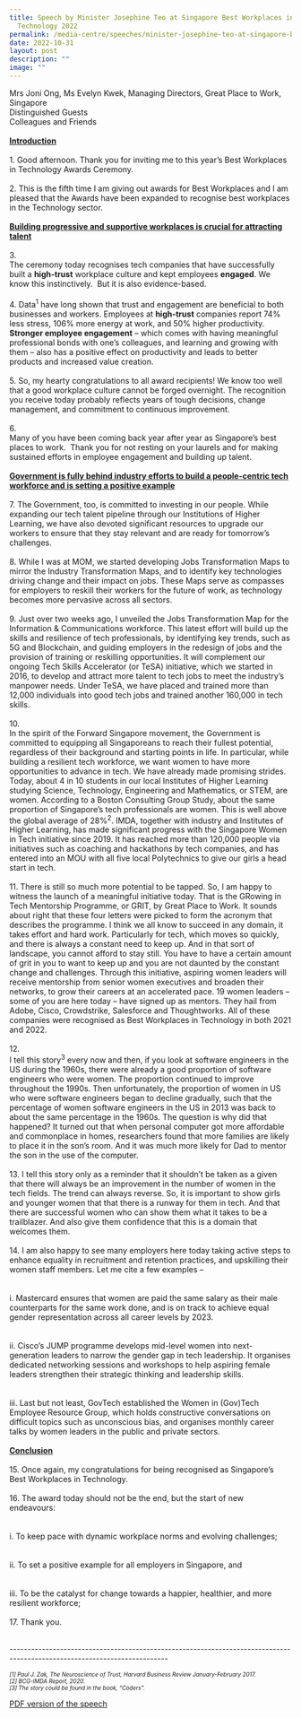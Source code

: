 ```yaml
---
title: Speech by Minister Josephine Teo at Singapore Best Workplaces in
  Technology 2022
permalink: /media-centre/speeches/minister-josephine-teo-at-singapore-best-workplaces-in-technology/
date: 2022-10-31
layout: post
description: ""
image: ""
---
```

Mrs Joni Ong, Ms Evelyn Kwek, Managing Directors, Great Place to Work, Singapore&nbsp;<br>
Distinguished Guests&nbsp;<br>
Colleagues and Friends&nbsp;&nbsp;<br>
&nbsp;<br>
<strong><span style="text-decoration: underline;">Introduction<br>
</span></strong><br>
1.<span style="white-space: pre;">		</span>Good afternoon. Thank you for inviting me to this year’s Best Workplaces in Technology Awards Ceremony.&nbsp;&nbsp;<br>
&nbsp;<br>
2.<span style="white-space: pre;">		</span>This is the fifth time I am giving out awards for Best Workplaces and I am pleased that the Awards have been expanded to recognise best workplaces in the Technology sector.&nbsp;<br>
&nbsp;<br>
<strong><span style="text-decoration: underline;">Building progressive and supportive workplaces is crucial for attracting talent</span></strong>&nbsp;<br>
<br>
3.<span style="white-space: pre;">		</span>The ceremony today recognises tech companies that have successfully built a <strong>high-trust</strong> workplace culture and kept employees <strong>engaged</strong>. We know this instinctively.&nbsp; But it is also evidence-based.&nbsp;&nbsp;<br>
&nbsp;<br>
4.<span style="white-space: pre;">		</span>Data<sup>1</sup> have long shown that trust and engagement are beneficial to both businesses and workers. Employees at <strong>high-trust</strong> companies report 74% less stress, 106% more energy at work, and 50% higher productivity. <strong>Stronger employee engagement</strong> – which comes with having meaningful professional bonds with one’s colleagues, and learning and growing with them – also has a positive effect on productivity and leads to better products and increased value creation.&nbsp;<br>
&nbsp;<br>
5.<span style="white-space: pre;">		</span>So, my hearty congratulations to all award recipients! We know too well that a good workplace culture cannot be forged overnight. The recognition you receive today probably reflects years of tough decisions, change management, and commitment to continuous improvement.&nbsp; &nbsp;<br>
&nbsp;<br>
6.<span style="white-space: pre;">		</span>Many of you have been coming back year after year as Singapore’s best places to work.&nbsp; Thank you for not resting on your laurels and for making sustained efforts in employee engagement and building up talent.&nbsp;<br>
&nbsp;<br>
<strong><span style="text-decoration: underline;">Government is fully behind industry efforts to build a people-centric tech workforce and is setting a positive example</span></strong>&nbsp;&nbsp;<br>
<br>
7.<span style="white-space: pre;">		</span>The Government, too, is committed to investing in our people. While expanding our tech talent pipeline through our Institutions of Higher Learning, we have also devoted significant resources to upgrade our workers to ensure that they stay relevant and are ready for tomorrow’s challenges.&nbsp;&nbsp;<br>
&nbsp;<br>
8.<span style="white-space: pre;">		</span>While I was at MOM, we started developing Jobs Transformation Maps to mirror the Industry Transformation Maps, and to identify key technologies driving change and their impact on jobs. These Maps serve as compasses for employers to reskill their workers for the future of work, as technology becomes more pervasive across all sectors.&nbsp;<br>
&nbsp;&nbsp;<br>
9.<span style="white-space: pre;">		</span>Just over two weeks ago, I unveiled the Jobs Transformation Map for the Information &amp; Communications workforce. This latest effort will build up the skills and resilience of tech professionals, by identifying key trends, such as 5G and Blockchain, and guiding employers in the redesign of jobs and the provision of training or reskilling opportunities. It will complement our ongoing Tech Skills Accelerator (or TeSA) initiative, which we started in 2016, to develop and attract more talent to tech jobs to meet the industry’s manpower needs. Under TeSA, we have placed and trained more than 12,000 individuals into good tech jobs and trained another 160,000 in tech skills.&nbsp;<br>
&nbsp;<br>
10.<span style="white-space: pre;">		</span>In the spirit of the Forward Singapore movement, the Government is committed to equipping all Singaporeans to reach their fullest potential, regardless of their background and starting points in life. In particular, while building a resilient tech workforce, we want women to have more opportunities to advance in tech. We have already made promising strides. Today, about 4 in 10 students in our local Institutes of Higher Learning studying Science, Technology, Engineering and Mathematics, or STEM, are women. According to a Boston Consulting Group Study, about the same proportion of Singapore’s tech professionals are women. This is well above the global average of 28%<sup>2</sup>. IMDA, together with industry and Institutes of Higher Learning, has made significant progress with the Singapore Women in Tech initiative since 2019. It has reached more than 120,000 people via initiatives such as coaching and hackathons by tech companies, and has entered into an MOU with all five local Polytechnics to give our girls a head start in tech.&nbsp;<br>
&nbsp;<br>
11.<span style="white-space: pre;">		</span>There is still so much more potential to be tapped. So, I am happy to witness the launch of a meaningful initiative today. That is the GRowing in Tech Mentorship Programme, or GRIT, by Great Place to Work. It sounds about right that these four letters were picked to form the acronym that describes the programme. I think we all know to succeed in any domain, it takes effort and hard work. Particularly for tech, which moves so quickly, and there is always a constant need to keep up. And in that sort of landscape, you cannot afford to stay still. You have to have a certain amount of grit in you to want to keep up and you are not daunted by the constant change and challenges. Through this initiative, aspiring women leaders will receive mentorship from senior women executives and broaden their networks, to grow their careers at an accelerated pace. 19 women leaders – some of you are here today – have signed up as mentors. They hail from Adobe, Cisco, Crowdstrike, Salesforce and Thoughtworks. All of these companies were recognised as Best Workplaces in Technology in both 2021 and 2022.&nbsp;<br>
&nbsp;<br>
12.<span style="white-space: pre;">		</span>I tell this story<sup>3</sup> every now and then, if you look at software engineers in the US during the 1960s, there were already a good proportion of software engineers who were women. The proportion continued to improve throughout the 1990s. Then unfortunately, the proportion of women in US who were software engineers began to decline gradually, such that the percentage of women software engineers in the US in 2013 was back to about the same percentage in the 1960s. The question is why did that happened? It turned out that when personal computer got more affordable and commonplace in homes, researchers found that more families are likely to place it in the son’s room. And it was much more likely for Dad to mentor the son in the use of the computer.&nbsp;<br>
&nbsp;<br>
13.<span style="white-space: pre;">		</span>I tell this story only as a reminder that it shouldn’t be taken as a given that there will always be an improvement in the number of women in the tech fields. The trend can always reverse. So, it is important to show girls and younger women that that there is a runway for them in tech. And that there are successful women who can show them what it takes to be a trailblazer. And also give them confidence that this is a domain that welcomes them.&nbsp;&nbsp;<br>
&nbsp;&nbsp;<br>
14.<span style="white-space: pre;">		</span>I am also happy to see many employers here today taking active steps to enhance equality in recruitment and retention practices, and upskilling their women staff members. Let me cite a few examples –&nbsp;&nbsp;<br>
&nbsp;<br>
<span style="white-space: pre;">		</span>i.<span style="white-space: pre;">	</span>Mastercard ensures that women are paid the same salary as their male counterparts for the same work done, and is on track to achieve equal gender representation across all career levels by 2023.&nbsp;<br>
&nbsp;&nbsp;<br>
<span style="white-space: pre;">		</span>ii.<span style="white-space: pre;">	</span>Cisco’s JUMP programme develops mid-level women into next-generation leaders to narrow the gender gap in tech leadership. It organises dedicated networking sessions and workshops to help aspiring female leaders strengthen their strategic thinking and leadership skills.&nbsp;<br>
&nbsp;<br>
<span style="white-space: pre;">		</span>iii.<span style="white-space: pre;">	</span>Last but not least, GovTech established the Women in (Gov)Tech Employee Resource Group, which holds constructive conversations on difficult topics such as unconscious bias, and organises monthly career talks by women leaders in the public and private sectors.&nbsp;<br>
<br>
<strong><span style="text-decoration: underline;">Conclusion</span></strong>&nbsp;<br>
<br>
15.<span style="white-space: pre;">		</span>Once again, my congratulations for being recognised as Singapore’s Best Workplaces in Technology.&nbsp;<br>
&nbsp;<br>
16.<span style="white-space: pre;">		</span>The award today should not be the end, but the start of new endeavours:&nbsp;<br>
&nbsp;<br>
<span style="white-space: pre;">		</span>i.<span style="white-space: pre;">	</span>To keep pace with dynamic workplace norms and evolving challenges;&nbsp;<br>
&nbsp;<br>
<span style="white-space: pre;">		</span>ii.<span style="white-space: pre;">	</span>To set a positive example for all employers in Singapore, and&nbsp;<br>
&nbsp;<br>
<span style="white-space: pre;">		</span>iii.<span style="white-space: pre;">	</span>To be the catalyst for change towards a happier, healthier, and more resilient workforce;&nbsp;<br>
&nbsp;<br>
17.<span style="white-space: pre;">		</span>Thank you.&nbsp;&nbsp;<br>
<div>&nbsp;</div>
--------------------------------------------------------------------------------------------------------------------------
<p><span style="font-size: 10px;"><em><span>[1]</span><span>&nbsp;Paul J. Zak, The Neuroscience of Trust, Harvard Business Review January-February 2017.<br>
[2] BCG-IMDA Report, 2020.<br>
<em>[3] The story could be found in the book, “Coders”.</em></span></em></span></p>
<span style="font-size: 10px;"><em></em>
</span>

[PDF version of the speech](/files/Speeches%202022/transcript%20of%20minister%20josephine%20teos%20speech%20at%20best%20workplaces%20in%20technology%20great%20place%20to%20work.pdf)